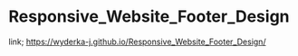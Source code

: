 # Responsive_Website_Footer_Design

link; https://wyderka-j.github.io/Responsive_Website_Footer_Design/ 
